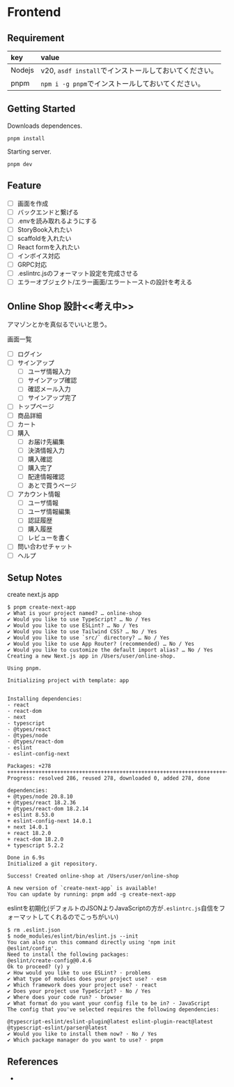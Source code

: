 # Frontend

## Requirement

|key|value|
|:---|:---|
|Nodejs|v20, `asdf install`でインストールしておいてください。|
|pnpm|`npm i -g pnpm`でインストールしておいてください。|

## Getting Started

Downloads dependences.

```shell
pnpm install
```

Starting server.

```shell
pnpm dev
```

## Feature

- [ ] 画面を作成
- [ ] バックエンドと繋げる
- [ ] .envを読み取れるようにする
- [ ] StoryBook入れたい
- [ ] scaffoldを入れたい
- [ ] React formを入れたい
- [ ] インボイス対応
- [ ] GRPC対応
- [ ] .eslintrc.jsのフォーマット設定を完成させる
- [ ] エラーオブジェクト/エラー画面/エラートーストの設計を考える

## Online Shop 設計<<考え中>>

アマゾンとかを真似るでいいと思う。

画面一覧

- [ ] ログイン
- [ ] サインアップ
  - [ ] ユーザ情報入力
  - [ ] サインアップ確認
  - [ ] 確認メール入力
  - [ ] サインアップ完了
- [ ] トップページ
- [ ] 商品詳細
- [ ] カート
- [ ] 購入
  - [ ] お届け先編集
  - [ ] 決済情報入力
  - [ ] 購入確認
  - [ ] 購入完了
  - [ ] 配達情報確認
  - [ ] あとで買うページ
- [ ] アカウント情報
  - [ ] ユーザ情報
  - [ ] ユーザ情報編集
  - [ ] 認証履歴
  - [ ] 購入履歴
  - [ ] レビューを書く
- [ ] 問い合わせチャット
- [ ] ヘルプ

## Setup Notes

create next.js app

```shell
$ pnpm create-next-app
✔ What is your project named? … online-shop
✔ Would you like to use TypeScript? … No / Yes
✔ Would you like to use ESLint? … No / Yes
✔ Would you like to use Tailwind CSS? … No / Yes
✔ Would you like to use `src/` directory? … No / Yes
✔ Would you like to use App Router? (recommended) … No / Yes
✔ Would you like to customize the default import alias? … No / Yes
Creating a new Next.js app in /Users/user/online-shop.

Using pnpm.

Initializing project with template: app


Installing dependencies:
- react
- react-dom
- next
- typescript
- @types/react
- @types/node
- @types/react-dom
- eslint
- eslint-config-next

Packages: +278
++++++++++++++++++++++++++++++++++++++++++++++++++++++++++++++++++++++++++++++++++++++++++++++++++++++++++++++++++++++++++++++++++++++++++++++++++++++++++++++++++++++++++++++++++++++++++++++++++++
Progress: resolved 286, reused 278, downloaded 0, added 278, done

dependencies:
+ @types/node 20.8.10
+ @types/react 18.2.36
+ @types/react-dom 18.2.14
+ eslint 8.53.0
+ eslint-config-next 14.0.1
+ next 14.0.1
+ react 18.2.0
+ react-dom 18.2.0
+ typescript 5.2.2

Done in 6.9s
Initialized a git repository.

Success! Created online-shop at /Users/user/online-shop

A new version of `create-next-app` is available!
You can update by running: pnpm add -g create-next-app
```

eslintを初期化(デフォルトのJSONよりJavaScriptの方が`.eslintrc.js`自信をフォーマットしてくれるのでこっちがいい)

```shell
$ rm .eslint.json
$ node_modules/eslint/bin/eslint.js --init
You can also run this command directly using 'npm init @eslint/config'.
Need to install the following packages:
@eslint/create-config@0.4.6
Ok to proceed? (y) y
✔ How would you like to use ESLint? · problems
✔ What type of modules does your project use? · esm
✔ Which framework does your project use? · react
✔ Does your project use TypeScript? · No / Yes
✔ Where does your code run? · browser
✔ What format do you want your config file to be in? · JavaScript
The config that you've selected requires the following dependencies:

@typescript-eslint/eslint-plugin@latest eslint-plugin-react@latest @typescript-eslint/parser@latest
✔ Would you like to install them now? · No / Yes
✔ Which package manager do you want to use? · pnpm

```

## References

-

